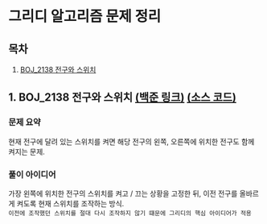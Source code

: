 # 그리디 알고리즘 문제 정리

## 목차

1. [BOJ_2138 전구와 스위치](#BOJ_2138-전구와-스위치)

## 1. BOJ_2138 전구와 스위치 [(백준 링크)](https://www.acmicpc.net/problem/2138) [(소스 코드)](https://github.com/rldnjs7723/CodingTest/blob/main/BOJ/2000/Main_2138.java)

### 문제 요약

현재 전구에 달려 있는 스위치를 켜면 해당 전구의 왼쪽, 오른쪽에 위치한 전구도 함께 켜지는 문제.

### 풀이 아이디어

가장 왼쪽에 위치한 전구의 스위치를 켜고 / 끄는 상황을 고정한 뒤, 이전 전구를 올바르게 켜도록 현재 스위치를 조작하는 방식.  
`이전에 조작했던 스위치를 절대 다시 조작하지 않기 떄문에 그리디의 핵심 아이디어가 적용`
